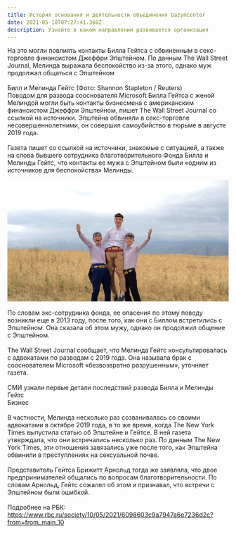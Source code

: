 ```yaml
---
title: История основания и деятельности объединения Qazymcenter
date: 2021-05-10T07:27:41.360Z
description: Узнайте в каком направлении развивается организация
---
```

На это могли повлиять контакты Билла Гейтса с обвиненным в секс-торговле финансистом Джеффри Эпштейном. По данным The Wall Street Journal, Мелинда выражала беспокойство из-за этого, однако муж продолжал общаться с Эпштейном\
\
Билл и Мелинда Гейтс (Фото: Shannon Stapleton / Reuters)\
Поводом для развода сооснователя Microsoft Билла Гейтса с женой Мелиндой могли быть контакты бизнесмена с американским финансистом Джеффри Эпштейном, пишет The Wall Street Journal со ссылкой на источники. Эпштейна обвиняли в секс-торговле несовершеннолетними, он совершил самоубийство в тюрьме в августе 2019 года.\
\
Газета пишет со ссылкой на источники, знакомые с ситуацией, а также на слова бывшего сотрудника благотворительного Фонда Билла и Мелинды Гейтс, что контакты ее мужа с Эпштейном были «одним из источников для беспокойства» Мелинды.

![](t_video5353087155713345690.00_01_38_03.still001.png)

По словам экс-сотрудника фонда, ее опасения по этому поводу возникли еще в 2013 году, после того, как они с Биллом встретились с Эпштейном. Она сказала об этом мужу, однако он продолжил общение с Эпштейном.\
\
The Wall Street Journal сообщает, что Мелинда Гейтс консультировалась с адвокатами по разводам с 2019 года. Она называла брак с сооснователем Microsoft «безвозвратно разрушенным», уточняет газета.\
\
СМИ узнали первые детали последствий развода Билла и Мелинды Гейтс\
Бизнес\
\
В частности, Мелинда несколько раз созванивалась со своими адвокатами в октябре 2019 года, в то же время, когда The New York Times выпустила статью об Эпштейне и Гейтсе. В ней газета утверждала, что они встречались несколько раз. По данным The New York Times, эти отношения завязались уже после того, как Эпштейна обвинили в преступлениях на сексуальной почве.\
\
Представитель Гейтса Брижитт Арнольд тогда же заявляла, что двое предпринимателей общались по вопросам благотворительности. По словам Арнольд, Гейтс сожалел об этом и признавал, что встречи с Эпштейном были ошибкой.\
\
Подробнее на РБК:\
https://www.rbc.ru/society/10/05/2021/6098603c9a7947a6e7236d2c?from=from_main_10

<!--EndFragment-->